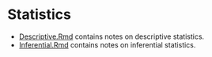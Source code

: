 # Statistics

- [Descriptive.Rmd](https://rpubs.com/TheAbstract/626642) contains notes on descriptive statistics.
- [Inferential.Rmd](https://rpubs.com/TheAbstract/626643) contains notes on inferential statistics.
